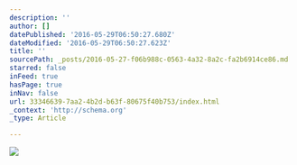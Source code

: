 ```yaml
---
description: ''
author: []
datePublished: '2016-05-29T06:50:27.680Z'
dateModified: '2016-05-29T06:50:27.623Z'
title: ''
sourcePath: _posts/2016-05-27-f06b988c-0563-4a32-8a2c-fa2b6914ce86.md
starred: false
inFeed: true
hasPage: true
inNav: false
url: 33346639-7aa2-4b2d-b63f-80675f40b753/index.html
_context: 'http://schema.org'
_type: Article

---
```

![](https://the-grid-user-content.s3-us-west-2.amazonaws.com/6f11f826-6f13-4e99-bec9-67b03ddfb479.jpg)